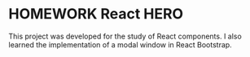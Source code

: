 # HOMEWORK React HERO

This project was developed for the study of React components. I also learned the implementation of a modal window in React Bootstrap.
